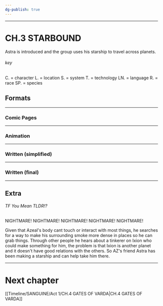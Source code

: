 ```yaml
---
dg-publish: true
---
```


---
# CH.3 STARBOUND

Astra is introduced and the group uses his starship to travel across planets.

###### key
C. = character
L. = location
S. = system
T. = technology
LN. = language
R. = race
SP. = species

## Formats
---
### Comic Pages



---
### Animation




---
### Written (simplified)






---
### Written (final)





---
## Extra

###### TF You Mean TLDR!?
NIGHTMARE! NIGHTMARE! NIGHTMARE! NIGHTMARE! NIGHTMARE!

Given that Azeal's body cant touch or interact with most things, he searches for a way to make his surrounding smoke more dense in places so he can grab things. Through other people he hears about a tinkerer on Ixion who could make something for him, the problem is that Ixion is another planet and it doesn't have good relations with the others. So AZ's friend Astra has been making a starship and can help take him there.

---
# Next chapter
[[Timeline/SANGUINE/Act 1/CH.4 GATES OF VARDA\|CH.4 GATES OF VARDA]]